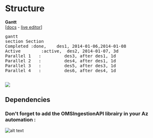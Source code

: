 # Structure
<!-- </Sequence> -->
<!-- <Gantt> -->
<tr><td colspan=2 align="center">
    <b>Gantt</b><br />
    [<a href="http://mermaid-js.github.io/mermaid/#/gantt">docs</a> - <a href="https://mermaid-js.github.io/mermaid-live-editor/edit#eyJjb2RlIjoiZ3JhcGggVERcbkFbQ2hyaXN0bWFzXSAtLT58R2V0IG1vbmV5fCBCKEdvIHNob3BwaW5nKVxuQiAtLT4gQ3tMZXQgbWUgdGhpbmt9XG5DIC0tPnxPbmV8IERbTGFwdG9wXVxuQyAtLT58VHdvfCBFW2lQaG9uZV1cbkMgLS0-fFRocmVlfCBGW2ZhOmZhLWNhciBDYXJdXG4iLCJtZXJtYWlkIjoie1xuICBcInRoZW1lXCI6IFwiZGVmYXVsdFwiXG59IiwidXBkYXRlRWRpdG9yIjpmYWxzZSwiYXV0b1N5bmMiOnRydWUsInVwZGF0ZURpYWdyYW0iOmZhbHNlfQ">live editor</a>]
</td></tr>
<tr>
    <td><pre>
gantt
section Section
Completed :done,    des1, 2014-01-06,2014-01-08
Active        :active,  des2, 2014-01-07, 3d
Parallel 1   :         des3, after des1, 1d
Parallel 2   :         des4, after des1, 1d
Parallel 3   :         des5, after des3, 1d
Parallel 4   :         des6, after des4, 1d
    </pre></td>
    <td align="center">
        <img src="https://raw.githubusercontent.com/mermaid-js/mermaid/master/img/gray-gantt.png" />
    </td>
</tr>

## Dependencies

### Don't forget to add the OMSIngestionAPI librairy in your Az automation  : 
![alt text](https://ravindrajob.blob.core.windows.net/assets/LibrairyOMS.png)
